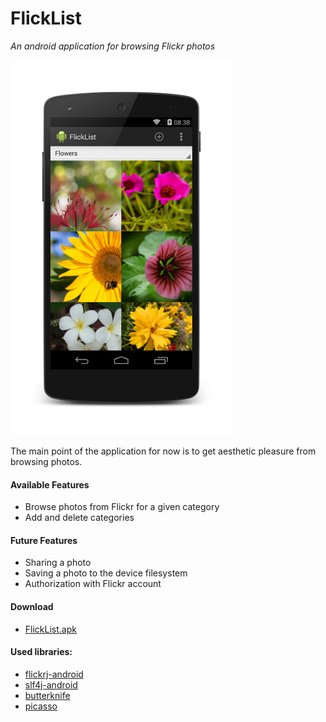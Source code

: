 FlickList
=========

*An android application for browsing Flickr photos*

![Screenshot](/app/src/main/flicklist_screenshot.png)

The main point of the application for now is to get aesthetic pleasure from browsing photos.

#### Available Features
- Browse photos from Flickr for a given category
- Add and delete categories

#### Future Features
- Sharing a photo
- Saving a photo to the device filesystem
- Authorization with Flickr account

#### Download
- [FlickList.apk](https://www.dropbox.com/s/76pqqvmlni8nj5c/flicklist-release.apk?dl=0)

#### Used libraries:
- [flickrj-android](https://code.google.com/p/flickrj-android/)
- [slf4j-android](http://www.slf4j.org/android/)
- [butterknife](http://jakewharton.github.io/butterknife/)
- [picasso](http://square.github.io/picasso/)

